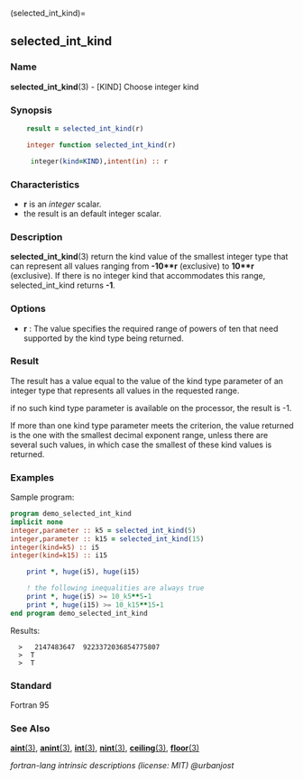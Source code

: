 (selected_int_kind)=
## selected_int_kind

### **Name**

**selected_int_kind**(3) - \[KIND\] Choose integer kind

### **Synopsis**

```fortran
    result = selected_int_kind(r)
```

```fortran
    integer function selected_int_kind(r)

     integer(kind=KIND),intent(in) :: r
```

### **Characteristics**

- **r** is an _integer_ scalar.
- the result is an default integer scalar.

### **Description**

**selected_int_kind**(3) return the kind value of the smallest
integer type that can represent all values ranging from **-10\*\*r**
(exclusive) to **10\*\*r** (exclusive). If there is no integer kind
that accommodates this range, selected_int_kind returns **-1**.

### **Options**

- **r**
  : The value specifies the required range of powers of ten that need
  supported by the kind type being returned.

### **Result**

The result has a value equal to the value of the kind type parameter
of an integer type that represents all values in the requested range.

if no such kind type parameter is available on the processor, the
result is -1.

If more than one kind type parameter meets the criterion, the value
returned is the one with the smallest decimal exponent range, unless
there are several such values, in which case the smallest of these
kind values is returned.

### **Examples**

Sample program:

```fortran
program demo_selected_int_kind
implicit none
integer,parameter :: k5 = selected_int_kind(5)
integer,parameter :: k15 = selected_int_kind(15)
integer(kind=k5) :: i5
integer(kind=k15) :: i15

    print *, huge(i5), huge(i15)

    ! the following inequalities are always true
    print *, huge(i5) >= 10_k5**5-1
    print *, huge(i15) >= 10_k15**15-1
end program demo_selected_int_kind
```

Results:

```text
  >   2147483647  9223372036854775807
  >  T
  >  T
```

### **Standard**

Fortran 95

### **See Also**

[**aint**(3)](#aint),
[**anint**(3)](#anint),
[**int**(3)](#int),
[**nint**(3)](#nint),
[**ceiling**(3)](#ceiling),
[**floor**(3)](#floor)

_fortran-lang intrinsic descriptions (license: MIT) \@urbanjost_
